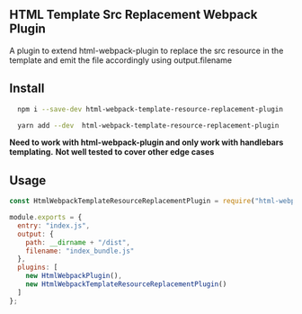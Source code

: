 ## HTML Template Src Replacement Webpack Plugin

A plugin to extend html-webpack-plugin to replace the src resource in the template and emit the file accordingly using output.filename

## Install

```bash
  npm i --save-dev html-webpack-template-resource-replacement-plugin
```

```bash
  yarn add --dev  html-webpack-template-resource-replacement-plugin
```

**Need to work with html-webpack-plugin and only work with handlebars templating.**
**Not well tested to cover other edge cases**

## Usage

```js
const HtmlWebpackTemplateResourceReplacementPlugin = require("html-webpack-template-resource-replacement-plugin");

module.exports = {
  entry: "index.js",
  output: {
    path: __dirname + "/dist",
    filename: "index_bundle.js"
  },
  plugins: [
    new HtmlWebpackPlugin(),
    new HtmlWebpackTemplateResourceReplacementPlugin()
  ]
};
```

